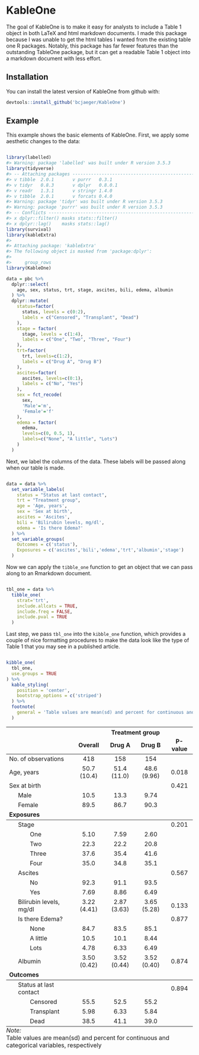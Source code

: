 
<!-- README.md is generated from README.Rmd. Please edit that file -->
KableOne
========

The goal of KableOne is to make it easy for analysts to include a Table 1 object in both LaTeX and html markdown documents. I made this package because I was unable to get the html tables I wanted from the existing table one R packages. Notably, this package has far fewer features than the outstanding TableOne package, but it can get a readable Table 1 object into a markdown document with less effort.

Installation
------------

You can install the latest version of KableOne from github with:

``` r
devtools::install_github('bcjaeger/KableOne')
```

Example
-------

This example shows the basic elements of KableOne. First, we apply some aesthetic changes to the data:

``` r

library(labelled)
#> Warning: package 'labelled' was built under R version 3.5.3
library(tidyverse)
#> -- Attaching packages ------------------------------------------------------ tidyverse 1.2.1 --
#> v tibble  2.0.1       v purrr   0.3.1  
#> v tidyr   0.8.3       v dplyr   0.8.0.1
#> v readr   1.3.1       v stringr 1.4.0  
#> v tibble  2.0.1       v forcats 0.4.0
#> Warning: package 'tidyr' was built under R version 3.5.3
#> Warning: package 'purrr' was built under R version 3.5.3
#> -- Conflicts --------------------------------------------------------- tidyverse_conflicts() --
#> x dplyr::filter() masks stats::filter()
#> x dplyr::lag()    masks stats::lag()
library(survival)
library(kableExtra)
#> 
#> Attaching package: 'kableExtra'
#> The following object is masked from 'package:dplyr':
#> 
#>     group_rows
library(KableOne)

data = pbc %>%
  dplyr::select(
    age, sex, status, trt, stage, ascites, bili, edema, albumin
  ) %>%
  dplyr::mutate(
    status=factor(
      status, levels = c(0:2),
      labels = c("Censored", "Transplant", "Dead")
    ),
    stage = factor(
      stage, levels = c(1:4),
      labels = c("One", "Two", "Three", "Four")
    ),
    trt=factor(
      trt, levels=c(1:2),
      labels = c("Drug A", "Drug B")
    ),
    ascites=factor(
      ascites, levels=c(0:1),
      labels = c("No", "Yes")
    ),
    sex = fct_recode(
      sex,
      'Male'='m',
      'Female'='f'
    ),
    edema = factor(
      edema,
      levels=c(0, 0.5, 1),
      labels=c("None", "A little", "Lots")
    )
  ) 
```

Next, we label the columns of the data. These labels will be passed along when our table is made.

``` r

data = data %>%
  set_variable_labels(
    status = "Status at last contact",
    trt = "Treatment group",
    age = 'Age, years',
    sex = 'Sex at birth',
    ascites = 'Ascites',
    bili = 'Bilirubin levels, mg/dl',
    edema = 'Is there Edema?'
  ) %>%
  set_variable_groups(
    Outcomes = c('status'),
    Exposures = c('ascites','bili','edema','trt','albumin','stage')
  ) 
```

Now we can apply the `tibble_one` function to get an object that we can pass along to an Rmarkdown document.

``` r

tbl_one = data %>%
  tibble_one(
    strat='trt',
    include.allcats = TRUE,
    include.freq = FALSE,
    include.pval = TRUE
  )
```

Last step, we pass `tbl_one` into the `kibble_one` function, which provides a couple of nice formatting procedures to make the data look like the type of Table 1 that you may see in a published article.

``` r

kibble_one(
  tbl_one,
  use.groups = TRUE
) %>%
  kable_styling(
    position = 'center',
    bootstrap_options = c('striped')
  ) %>% 
  footnote(
    general = 'Table values are mean(sd) and percent for continuous and categorical variables, respectively'
  )
```

<table class="table table-striped" style="margin-left: auto; margin-right: auto;">
<thead>
<tr>
<th style="border-bottom:hidden" colspan="2">
</th>
<th style="border-bottom:hidden; padding-bottom:0; padding-left:3px;padding-right:3px;text-align: center; font-weight: bold; " colspan="2">
Treatment group

</th>
<th style="border-bottom:hidden" colspan="1">
</th>
</tr>
<tr>
<th style="text-align:left;">
</th>
<th style="text-align:center;">
Overall
</th>
<th style="text-align:center;">
Drug A
</th>
<th style="text-align:center;">
Drug B
</th>
<th style="text-align:center;">
P-value
</th>
</tr>
</thead>
<tbody>
<tr>
<td style="text-align:left;">
No. of observations
</td>
<td style="text-align:center;">
418
</td>
<td style="text-align:center;">
158
</td>
<td style="text-align:center;">
154
</td>
<td style="text-align:center;">
</td>
</tr>
<tr>
<td style="text-align:left;">
Age, years
</td>
<td style="text-align:center;">
50.7 (10.4)
</td>
<td style="text-align:center;">
51.4 (11.0)
</td>
<td style="text-align:center;">
48.6 (9.96)
</td>
<td style="text-align:center;">
0.018
</td>
</tr>
<tr>
<td style="text-align:left;">
Sex at birth
</td>
<td style="text-align:center;">
</td>
<td style="text-align:center;">
</td>
<td style="text-align:center;">
</td>
<td style="text-align:center;">
0.421
</td>
</tr>
<tr>
<td style="text-align:left; padding-left: 2em;" indentlevel="1">
Male
</td>
<td style="text-align:center;">
10.5
</td>
<td style="text-align:center;">
13.3
</td>
<td style="text-align:center;">
9.74
</td>
<td style="text-align:center;">
</td>
</tr>
<tr>
<td style="text-align:left; padding-left: 2em;" indentlevel="1">
Female
</td>
<td style="text-align:center;">
89.5
</td>
<td style="text-align:center;">
86.7
</td>
<td style="text-align:center;">
90.3
</td>
<td style="text-align:center;">
</td>
</tr>
<tr grouplength="14">
<td colspan="5" style="border-bottom: 1px solid;">
<strong>Exposures</strong>
</td>
</tr>
<tr>
<td style="text-align:left; padding-left: 2em;" indentlevel="1">
Stage
</td>
<td style="text-align:center;">
</td>
<td style="text-align:center;">
</td>
<td style="text-align:center;">
</td>
<td style="text-align:center;">
0.201
</td>
</tr>
<tr>
<td style="text-align:left; padding-left: 4em;" indentlevel="2">
One
</td>
<td style="text-align:center;">
5.10
</td>
<td style="text-align:center;">
7.59
</td>
<td style="text-align:center;">
2.60
</td>
<td style="text-align:center;">
</td>
</tr>
<tr>
<td style="text-align:left; padding-left: 4em;" indentlevel="2">
Two
</td>
<td style="text-align:center;">
22.3
</td>
<td style="text-align:center;">
22.2
</td>
<td style="text-align:center;">
20.8
</td>
<td style="text-align:center;">
</td>
</tr>
<tr>
<td style="text-align:left; padding-left: 4em;" indentlevel="2">
Three
</td>
<td style="text-align:center;">
37.6
</td>
<td style="text-align:center;">
35.4
</td>
<td style="text-align:center;">
41.6
</td>
<td style="text-align:center;">
</td>
</tr>
<tr>
<td style="text-align:left; padding-left: 4em;" indentlevel="2">
Four
</td>
<td style="text-align:center;">
35.0
</td>
<td style="text-align:center;">
34.8
</td>
<td style="text-align:center;">
35.1
</td>
<td style="text-align:center;">
</td>
</tr>
<tr>
<td style="text-align:left; padding-left: 2em;" indentlevel="1">
Ascites
</td>
<td style="text-align:center;">
</td>
<td style="text-align:center;">
</td>
<td style="text-align:center;">
</td>
<td style="text-align:center;">
0.567
</td>
</tr>
<tr>
<td style="text-align:left; padding-left: 4em;" indentlevel="2">
No
</td>
<td style="text-align:center;">
92.3
</td>
<td style="text-align:center;">
91.1
</td>
<td style="text-align:center;">
93.5
</td>
<td style="text-align:center;">
</td>
</tr>
<tr>
<td style="text-align:left; padding-left: 4em;" indentlevel="2">
Yes
</td>
<td style="text-align:center;">
7.69
</td>
<td style="text-align:center;">
8.86
</td>
<td style="text-align:center;">
6.49
</td>
<td style="text-align:center;">
</td>
</tr>
<tr>
<td style="text-align:left; padding-left: 2em;" indentlevel="1">
Bilirubin levels, mg/dl
</td>
<td style="text-align:center;">
3.22 (4.41)
</td>
<td style="text-align:center;">
2.87 (3.63)
</td>
<td style="text-align:center;">
3.65 (5.28)
</td>
<td style="text-align:center;">
0.133
</td>
</tr>
<tr>
<td style="text-align:left; padding-left: 2em;" indentlevel="1">
Is there Edema?
</td>
<td style="text-align:center;">
</td>
<td style="text-align:center;">
</td>
<td style="text-align:center;">
</td>
<td style="text-align:center;">
0.877
</td>
</tr>
<tr>
<td style="text-align:left; padding-left: 4em;" indentlevel="2">
None
</td>
<td style="text-align:center;">
84.7
</td>
<td style="text-align:center;">
83.5
</td>
<td style="text-align:center;">
85.1
</td>
<td style="text-align:center;">
</td>
</tr>
<tr>
<td style="text-align:left; padding-left: 4em;" indentlevel="2">
A little
</td>
<td style="text-align:center;">
10.5
</td>
<td style="text-align:center;">
10.1
</td>
<td style="text-align:center;">
8.44
</td>
<td style="text-align:center;">
</td>
</tr>
<tr>
<td style="text-align:left; padding-left: 4em;" indentlevel="2">
Lots
</td>
<td style="text-align:center;">
4.78
</td>
<td style="text-align:center;">
6.33
</td>
<td style="text-align:center;">
6.49
</td>
<td style="text-align:center;">
</td>
</tr>
<tr>
<td style="text-align:left; padding-left: 2em;" indentlevel="1">
Albumin
</td>
<td style="text-align:center;">
3.50 (0.42)
</td>
<td style="text-align:center;">
3.52 (0.44)
</td>
<td style="text-align:center;">
3.52 (0.40)
</td>
<td style="text-align:center;">
0.874
</td>
</tr>
<tr grouplength="4">
<td colspan="5" style="border-bottom: 1px solid;">
<strong>Outcomes</strong>
</td>
</tr>
<tr>
<td style="text-align:left; padding-left: 2em;" indentlevel="1">
Status at last contact
</td>
<td style="text-align:center;">
</td>
<td style="text-align:center;">
</td>
<td style="text-align:center;">
</td>
<td style="text-align:center;">
0.894
</td>
</tr>
<tr>
<td style="text-align:left; padding-left: 4em;" indentlevel="2">
Censored
</td>
<td style="text-align:center;">
55.5
</td>
<td style="text-align:center;">
52.5
</td>
<td style="text-align:center;">
55.2
</td>
<td style="text-align:center;">
</td>
</tr>
<tr>
<td style="text-align:left; padding-left: 4em;" indentlevel="2">
Transplant
</td>
<td style="text-align:center;">
5.98
</td>
<td style="text-align:center;">
6.33
</td>
<td style="text-align:center;">
5.84
</td>
<td style="text-align:center;">
</td>
</tr>
<tr>
<td style="text-align:left; padding-left: 4em;" indentlevel="2">
Dead
</td>
<td style="text-align:center;">
38.5
</td>
<td style="text-align:center;">
41.1
</td>
<td style="text-align:center;">
39.0
</td>
<td style="text-align:center;">
</td>
</tr>
</tbody>
<tfoot>
<tr>
<td style="padding: 0; border: 0;" colspan="100%">
<span style="font-style: italic;">Note: </span>
</td>
</tr>
<tr>
<td style="padding: 0; border: 0;" colspan="100%">
<sup></sup> Table values are mean(sd) and percent for continuous and categorical variables, respectively
</td>
</tr>
</tfoot>
</table>
